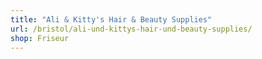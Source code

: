 ```yaml
---
title: "Ali & Kitty's Hair & Beauty Supplies"
url: /bristol/ali-und-kittys-hair-und-beauty-supplies/
shop: Friseur
---
```

